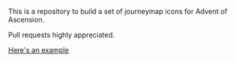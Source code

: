 This is a repository to build a set of journeymap icons for Advent of Ascension.

Pull requests highly appreciated.

[Here's an example](https://github.com/Watchful1/AoAMobs/commit/4c4850d3815dcba85e41b1236fc1cbc7d45949f7)
